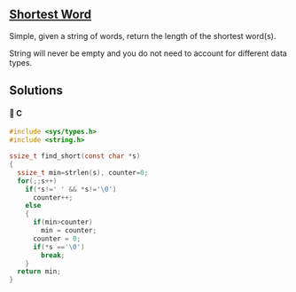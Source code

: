 ## [Shortest Word](https://www.codewars.com/kata/57cebe1dc6fdc20c57000ac9)

Simple, given a string of words, return the length of the shortest word(s).

String will never be empty and you do not need to account for different data types.


## Solutions
#### 👴 C
```c
#include <sys/types.h>
#include <string.h>

ssize_t find_short(const char *s)
{
  ssize_t min=strlen(s), counter=0;
  for(;;s++)
    if(*s!=' ' && *s!='\0')
      counter++;
    else
    {
      if(min>counter)
        min = counter;
      counter = 0;
      if(*s =='\0')
        break;
    }
  return min;
}
```
